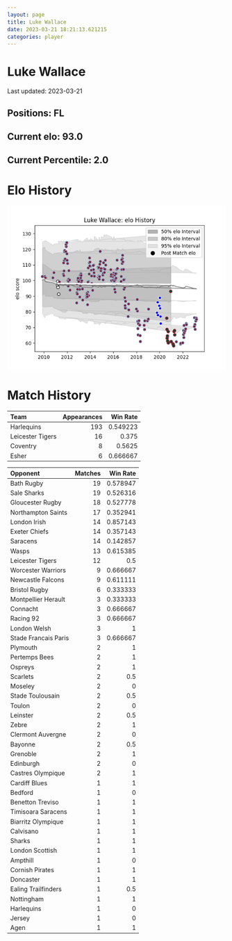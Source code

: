 ```yaml
---  
layout: page  
title: Luke Wallace  
date: 2023-03-21 18:21:13.621215  
categories: player  
---
```

# Luke Wallace


Last updated: 2023-03-21
## Positions: FL

## Current elo: 93.0

## Current Percentile: 2.0

# Elo History


![elo history](history_LukeWallace.png)
# Match History


| Team             |   Appearances |   Win Rate |
|:-----------------|--------------:|-----------:|
| Harlequins       |           193 |   0.549223 |
| Leicester Tigers |            16 |   0.375    |
| Coventry         |             8 |   0.5625   |
| Esher            |             6 |   0.666667 |

| Opponent             |   Matches |   Win Rate |
|:---------------------|----------:|-----------:|
| Bath Rugby           |        19 |   0.578947 |
| Sale Sharks          |        19 |   0.526316 |
| Gloucester Rugby     |        18 |   0.527778 |
| Northampton Saints   |        17 |   0.352941 |
| London Irish         |        14 |   0.857143 |
| Exeter Chiefs        |        14 |   0.357143 |
| Saracens             |        14 |   0.142857 |
| Wasps                |        13 |   0.615385 |
| Leicester Tigers     |        12 |   0.5      |
| Worcester Warriors   |         9 |   0.666667 |
| Newcastle Falcons    |         9 |   0.611111 |
| Bristol Rugby        |         6 |   0.333333 |
| Montpellier Herault  |         3 |   0.333333 |
| Connacht             |         3 |   0.666667 |
| Racing 92            |         3 |   0.666667 |
| London Welsh         |         3 |   1        |
| Stade Francais Paris |         3 |   0.666667 |
| Plymouth             |         2 |   1        |
| Pertemps Bees        |         2 |   1        |
| Ospreys              |         2 |   1        |
| Scarlets             |         2 |   0.5      |
| Moseley              |         2 |   0        |
| Stade Toulousain     |         2 |   0.5      |
| Toulon               |         2 |   0        |
| Leinster             |         2 |   0.5      |
| Zebre                |         2 |   1        |
| Clermont Auvergne    |         2 |   0        |
| Bayonne              |         2 |   0.5      |
| Grenoble             |         2 |   1        |
| Edinburgh            |         2 |   0        |
| Castres Olympique    |         2 |   1        |
| Cardiff Blues        |         1 |   1        |
| Bedford              |         1 |   0        |
| Benetton Treviso     |         1 |   1        |
| Timisoara Saracens   |         1 |   1        |
| Biarritz Olympique   |         1 |   1        |
| Calvisano            |         1 |   1        |
| Sharks               |         1 |   1        |
| London Scottish      |         1 |   1        |
| Ampthill             |         1 |   0        |
| Cornish Pirates      |         1 |   1        |
| Doncaster            |         1 |   1        |
| Ealing Trailfinders  |         1 |   0.5      |
| Nottingham           |         1 |   1        |
| Harlequins           |         1 |   0        |
| Jersey               |         1 |   0        |
| Agen                 |         1 |   1        |